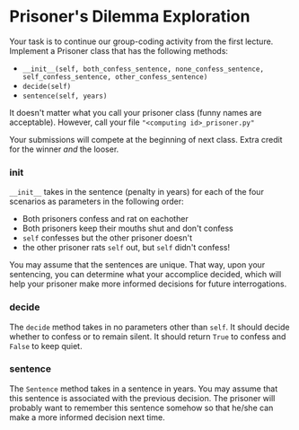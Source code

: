 # Prisoner's Dilemma Exploration

Your task is to continue our group-coding activity from the first lecture.
Implement a Prisoner class that has the following methods:

 - `__init__(self, both_confess_sentence, none_confess_sentence, self_confess_sentence, other_confess_sentence)`
 - `decide(self)`
 - `sentence(self, years)`

It doesn't matter what you call your prisoner class (funny names are acceptable).
However, call your file `"<computing id>_prisoner.py"`

Your submissions will compete at the beginning of next class. Extra credit for the winner *and* the looser.

 ### __init__

`__init__` takes in the sentence (penalty in years) for each of the four scenarios as parameters in the following order:

 - Both prisoners confess and rat on eachother
 - Both prisoners keep their mouths shut and don't confess
 - `self` confesses but the other prisoner doesn't
 - the other prisoner rats `self` out, but `self` didn't confess!

You may assume that the sentences are unique.
That way, upon your sentencing, you can determine what your accomplice decided, which will
help your prisoner make more informed decisions for future interrogations.

### decide

The `decide` method takes in no parameters other than `self`. It should decide whether to confess or to remain silent.
It should return `True` to confess and `False` to keep quiet.

### sentence

The `Sentence` method takes in a sentence in years. You may assume that this sentence is associated with the previous decision.
The prisoner will probably want to remember this sentence somehow so that he/she can make a more informed decision next time.
